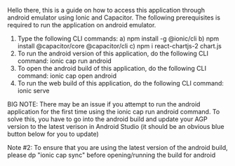 Hello there, this is a guide on how to access this application through android emulator using Ionic and Capacitor. The following prerequisites is required to run the application on android emulator.

1. Type the following CLI commands:
   a) npm install -g @ionic/cli
   b) npm install @capacitor/core @capacitor/cli
   c) npm i react-chartjs-2 chart.js
2. To run the android version of this application, do the following CLI command: ionic cap run android
3. To open the android build of this application, do the following CLI command: ionic cap open android
4. To run the web build of this application, do the following CLI command: ionic serve

BIG NOTE: There may be an issue if you attempt to run the android application for the first time using the ionic cap run android command. To solve this, you have to go into the android build and update your AGP version to the latest verison in Android Studio (it should be an obvious blue button below for you to update)

Note #2: To ensure that you are using the latest version of the android build, please dp "ionic cap sync" before opening/running the build for android
